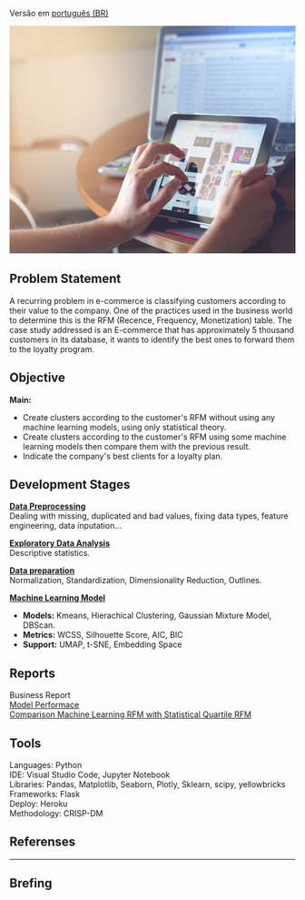 Versão em  [português (BR)](https://github.com/alyssonvidal/E-Commerce-Clusterization/blob/main/referenses/README_PT.md)

<center><img src="/images/ecommerce2.jpg" alt="logo_ecommerce" width="800" height="400"/></center>

## Problem Statement
A recurring problem in e-commerce is classifying customers according to their value to the company. One of the practices used in the business world to determine this is the RFM (Recence, Frequency, Monetization) table. The case study addressed is an E-commerce that has approximately 5 thousand customers in its database, it wants to identify the best ones to forward them to the loyalty program.

## Objective
**Main:**
* Create clusters according to the customer's RFM without using any machine learning models, using only statistical theory.
* Create clusters according to the customer's RFM using some machine learning models then compare them with the previous result.
* Indicate the company's best clients for a loyalty plan.


## Development Stages
[**Data Preprocessing**](https://github.com/alyssonvidal/E-Commerce-Clusterization/blob/main/notebooks/part01_preprocessing.ipynb)<br>
Dealing with missing, duplicated and bad values, fixing data types, feature engineering, data inputation...

[**Exploratory Data Analysis**](https://github.com/alyssonvidal/E-Commerce-Clusterization/blob/main/notebooks/part02_eda.ipynb)<br>
Descriptive statistics.

[**Data preparation**](https://github.com/alyssonvidal/E-Commerce-Clusterization/blob/main/notebooks/part03_data_preparation.ipynb)<br>
Normalization, Standardization, Dimensionality Reduction, Outlines.

[**Machine Learning Model**](https://github.com/alyssonvidal/E-Commerce-Clusterization/blob/main/notebooks/part03_rfm_with_ml.ipynb)<br>
* **Models:** Kmeans, Hierachical Clustering, Gaussian Mixture Model, DBScan.<br>
* **Metrics:** WCSS, Silhouette Score, AIC, BIC<br>
* **Support:** UMAP, t-SNE, Embedding Space<br>



## Reports
Business Report<br>
[Model Performace](https://github.com/alyssonvidal/E-Commerce-Clusterization/blob/main/report/model_performace.md)<br>
[Comparison Machine Learning RFM with Statistical Quartile RFM](https://github.com/alyssonvidal/E-Commerce-Clusterization/blob/main/report/comparison.md)<br>

## Tools
Languages: Python<br>
IDE: Visual Studio Code, Jupyter Notebook<br>
Libraries: Pandas, Matplotlib, Seaborn, Plotly, Sklearn, scipy, yellowbricks<br>
Frameworks: Flask<br>
Deploy: Heroku<br>
Methodology: CRISP-DM<br>

## Referenses

*** 

## Brefing 
